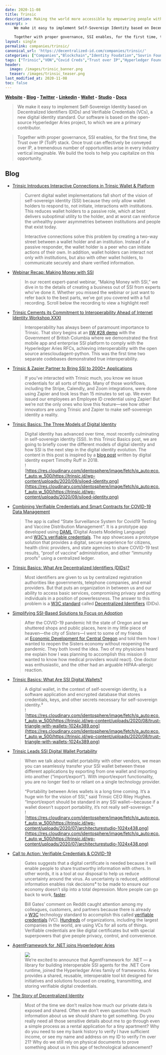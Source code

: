 ```yaml
---
date: 2020-11-08
title: Trinsic
description: Making the world more accessible by empowering people with a digital identity that’s as legitimate as their real-world identity.
excerpt: >
    We make it easy to implement Self-Sovereign Identity based on Decentralized Identifiers (DIDs) and Verifiable Credentials (VCs), a new digital identity standard. Our software is based on the open-source Hyperledger Aries project, to which we are a primary contributor.

    Together with proper governance, SSI enables, for the first time, the Trust over IP (ToIP) stack. Once trust can effectively be conveyed over IP, a tremendous number of opportunities arise in every industry vertical imaginable. We build the tools to help you capitalize on this opportunity.
layout: single
permalink: companies/trinsic/
canonical_url: 'https://decentralized-id.com/companies/trinsic/'
categories: ["Companies","Blockchain","Identity Foudation","Sovrin Foundation"]
tags: ["Trinsic","VON","Covid Creds","Trust over IP","Hyperledger Foundation","Identosphere", "Aries"]
header:
  image: /images/trinsic_banner.png
  teaser: /images/trinsic_teaser.png
last_modified_at: 2020-11-08
toc: false
---
```

								
**[Website](https://trinsic.id/) - [Blog](https://trinsic.id/blog/) - [Twitter](https://twitter.com/trinsic_id) - [Linkedin](https://www.linkedin.com/company/trinsic-id/) - [Wallet](https://trinsic.id/trinsic-wallet/) - [Studio](https://trinsic.id/trinsic-studio/)	- [Docs](https://docs.trinsic.id/docs)**

> We make it easy to implement Self-Sovereign Identity based on Decentralized Identifiers (DIDs) and Verifiable Credentials (VCs), a new digital identity standard. Our software is based on the open-source Hyperledger Aries project, to which we are a primary contributor.

> Together with proper governance, SSI enables, for the first time, the Trust over IP (ToIP) stack. Once trust can effectively be conveyed over IP, a tremendous number of opportunities arise in every industry vertical imaginable. We build the tools to help you capitalize on this opportunity.

## Blog 

* [Trinsic Introduces Interactive Connections in Trinsic Wallet & Platform](https://trinsic.id/interactive-connections/)
  > Current digital wallet implementations fall short of the vision of self-sovereign identity (SSI) because they only allow wallet holders to respond to, not initiate, interactions with institutions. This reduces wallet holders to a passive role, which at best delivers suboptimal utility to the holder, and at worst can reinforce the unhealthy power asymmetries between institutions and people that exist today.
  > 
  > Interactive connections solve this problem by creating a two-way street between a wallet holder and an institution. Instead of a passive responder, the wallet holder is a peer who can initiate actions of their own. In addition, wallet holders can interact not only with institutions, but also with other wallet holders, to communicate securely and share verified information.
* [Webinar Recap: Making Money with SSI](https://trinsic.id/webinar-recap-making-money-with-ssi/)
  > In our recent expert-panel webinar, “Making Money with SSI,” we dive in to the details of creating a business out of SSI from experts who’ve done it. Whether you missed the webinar or just want to refer back to the best parts, we’ve got you covered with a full recording. Scroll below the recording to view a highlight reel!
* [Trinsic Cements its Commitment to Interoperability Ahead of Internet Identity Workshop XXXI](https://trinsic.id/trinsic-commitment-to-interoperability-ahead-of-iiw/)
  > Interoperability has always been of paramount importance to Trinsic. That story begins at an [IIW #28 demo](https://vonx.io/how_to/iiwbook) with the Government of British Columbia where we demonstrated the first mobile app and enterprise SSI platform to comply with the Hyperledger Aries RFCs, achieving interoperability with the open source ariescloudagent-python. This was the first time two separate codebases demonstrated true interoperability.
* [Trinsic & Zapier Partner to Bring SSI to 2000+ Applications](https://trinsic.id/trinsic-and-zapier-partner/)
  > If you’ve interacted with Trinsic much, you know we issue credentials for all sorts of things. Many of those workflows, including the Stripe, Calendly, and Zoom integrations, were done using Zapier and took less than 15 minutes to set up. We even issued our employees an Employee ID credential using Zapier! But we’re not the only ones who love this feature—see how other innovators are using Trinsic and Zapier to make self-sovereign identity a reality.
* [Trinsic Basics: The Three Models of Digital Identity](https://trinsic.id/the-three-models-of-digital-identity/)
  > Digital identity has advanced over time, most recently culminating in self-sovereign identity (SSI). In this Trinsic Basics post, we are going to briefly cover the different models of digital identity and how SSI is the next step in the digital identity evolution. The content in this post is inspired by a [blog post](https://medium.com/evernym/the-three-models-of-digital-identity-relationships-ca0727cb5186) written by digital identity expert Timothy Ruff in 2018.\
  > ![https://res.cloudinary.com/identosphere/image/fetch/q_auto:eco,f_auto,w_500/https://trinsic.id/wp-content/uploads/2020/09/siloed-identity.png](https://res.cloudinary.com/identosphere/image/fetch/q_auto:eco,f_auto,w_500/https://trinsic.id/wp-content/uploads/2020/09/siloed-identity.png)
* [Combining Verifiable Credentials and Smart Contracts for COVID-19 Data Management](https://trinsic.id/verifiable-credentials-and-smart-contracts-for-covid19-data-management/)
  > The app is called “State Surveillance System for Covid19 Testing and Vaccine Distribution Management”. It is a prototype app developed using [DAML](https://daml.com/) (Digital Assets Modeling Language) and [W3C’s verifiable credentials](https://www.w3.org/TR/vc-data-model/). The app showcases a prototype solution that provides a digital, secure experience for citizens, health clinic providers, and state agencies to share COVID-19 test results, “proof of vaccine” administration, and other “immunity proofs” using a centralized ledger.
* [Trinsic Basics: What Are Decentralized Identifiers (DIDs)?](https://trinsic.id/trinsic-basics-what-are-decentralized-identifiers-dids/)
  > Most identifiers are given to us by centralized registration authorities like governments, telephone companies, and email providers. But that puts an organization in between us and our ability to access basic services, compromising privacy and putting individuals in a position of powerlessness. The answer to this problem is a [W3C standard](https://www.w3.org/TR/did-core/) called [Decentralized Identifiers](https://www.w3.org/TR/did-core/) (DIDs).
* [Simplifying SSI-Based Solutions to Focus on Adoption](https://trinsic.id/simplifying-ssi-based-solutions-to-focus-on-adoption/)
  > After the COVID-19 pandemic hit the state of Oregon and we shuttered shops and public places, here in my little piece of heaven—the city of Sisters—I went to some of my friends at [Economic Development for Central Oregon](https://edcoinfo.com/covid-19-central-oregon-business-resources/) and told them how I wanted to reopen the Sisters economy without reopening the pandemic. They both loved the idea. Two of my physicians heard me explain how I was planning to accomplish this mission (I wanted to know how medical providers would react). One doctor was enthusiastic, and the other had an arguable HIPAA-allergic reaction.
* [Trinsic Basics: What Are SSI Digital Wallets?](https://trinsic.id/what-are-ssi-digital-wallets/)
  > A digital wallet, in the context of self-sovereign identity, is a software application and encrypted database that stores credentials, keys, and other secrets necessary for self-sovereign identity.³\
  > ![https://res.cloudinary.com/identosphere/image/fetch/q_auto:eco,f_auto,w_500/https://trinsic.id/wp-content/uploads/2020/08/trust-triangle-with-wallets-1024x389.png](https://res.cloudinary.com/identosphere/image/fetch/q_auto:eco,f_auto,w_500/https://trinsic.id/wp-content/uploads/2020/08/trust-triangle-with-wallets-1024x389.png)
* [Trinsic Leads SSI Digital Wallet Portability](https://trinsic.id/ssi-digital-wallet-portability/)
  > When we talk about wallet portability with other vendors, we mean you can seamlessly transfer your SSI wallet between these different applications by exporting from one wallet and importing into another (“import/export”). With import/export functionality, you are no longer tied to or reliant on a single technology provider.
  > 
  > “Portability between Aries wallets is a long time coming. It’s a huge win for the vision of SSI,” said Trinsic CEO Riley Hughes. “Import/export should be standard in any SSI wallet—because if a wallet doesn’t support portability, it’s not really self-sovereign.”\
  > ![https://res.cloudinary.com/identosphere/image/fetch/q_auto:eco,f_auto,w_500/https://trinsic.id/wp-content/uploads/2020/07/architecturestudio-1024x438.png](https://res.cloudinary.com/identosphere/image/fetch/q_auto:eco,f_auto,w_500/https://trinsic.id/wp-content/uploads/2020/07/architecturestudio-1024x438.png)
* [Call to Action: Verifiable Credentials & COVID-19](https://medium.com/trinsic/call-to-action-verifiable-credentials-covid-19-a180155a157c)
  > Gates suggests that a digital certificate is needed because it will enable people to share trustworthy information with others. In other words, it is a tool at our disposal to help us reduce uncertainty around the virus. As uncertainty is reduced, additional information enables risk decisions⁴ to be made to ensure our economy doesn’t slip into a total depression. More people can go back to work, [faster](https://www.theguardian.com/world/2020/mar/30/immunity-passports-could-speed-up-return-to-work-after-covid-19).
  > 
  > Bill Gates’ comment on Reddit caught attention among my colleagues, customers, and partners because there is already a [W3C](https://en.wikipedia.org/wiki/World_Wide_Web_Consortium) technology standard to accomplish this called [verifiable credentials](https://en.m.wikipedia.org/wiki/Verifiable_credentials) (VC). [Hundreds](http://www.sovrin.org/stewards) of organizations, including the largest companies in the world, are using VCs for all sorts of things. Verifiable credentials are like digital certificates but with special superpowers that give people privacy, control, and convenience.
* [AgentFramework for .NET joins Hyperledger Aries](https://medium.com/trinsic/agentframework-for-net-joins-hyperledger-aries-14aba357da41)
  > <img src="https://res.cloudinary.com/identosphere/image/fetch/q_auto:eco,f_auto,w_500/https://cdn-images-1.medium.com/max/1374/1*EinsZ12p8APyf4ZMdfidIg.png"/>\
  > We’re excited to announce that AgentFramework for .NET — a library for building interoperable SSI agents for the .NET Core runtime, joined the Hyperledger Aries family of frameworks. Aries provides a shared, reusable, interoperable tool kit designed for initiatives and solutions focused on creating, transmitting, and storing verifiable digital credentials.
* [The Story of Decentralized Identity](https://medium.com/trinsic/the-case-for-decentralized-identity-820b48527cba)
  > Most of the time we don’t realize how much our private data is exposed and shared. Often we don’t even question how much information about us we should share to get something. Do you really need all those sensitive details about me to go through even a simple process as a rental application for a tiny apartment? Why do you need to see my bank history to verify I have sufficient income, or see my name and address on my ID to verify I’m over 21? Why do we still rely on physical documents to prove something about us in this age of technological advancement?